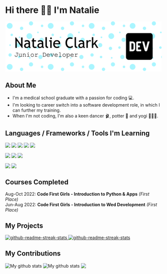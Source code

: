 # Hi there 👋🏻 I'm Natalie

![Header](./github-header-img.png)



## About Me

- I'm a medical school graduate with a passion for coding 💻.
- I'm looking to career switch into a software development role, in which I can further my training.
- When I'm not coding, I'm also a keen dancer 🩰, potter 🏺 and yogi 🧘🏼‍♀️.

## Languages / Frameworks / Tools I'm Learning

<p>
  <img src="https://img.shields.io/badge/Python-3776AB?style=for-the-badge&logo=python&logoColor=white" />
  <img src="https://img.shields.io/badge/HTML5-E34F26?style=for-the-badge&logo=html5&logoColor=white" />
  <img src="https://img.shields.io/badge/CSS3-1572B6?style=for-the-badge&logo=css3&logoColor=white" />
  <img src="https://img.shields.io/badge/JavaScript-323330?style=for-the-badge&logo=javascript&logoColor=F7DF1E" />
  <img src="https://img.shields.io/badge/C%23-239120?style=for-the-badge&logo=c-sharp&logoColor=white" />
</p>

<p>
  <img src="https://img.shields.io/badge/Node.js-339933?style=for-the-badge&logo=nodedotjs&logoColor=white" />
  <img src="https://img.shields.io/badge/React-20232A?style=for-the-badge&logo=react&logoColor=61DAFB" />
  <img src="https://img.shields.io/badge/Bootstrap-563D7C?style=for-the-badge&logo=bootstrap&logoColor=white" />
</p>

<p>
  <img src="https://img.shields.io/badge/Visual_Studio_Code-0078D4?style=for-the-badge&logo=visual%20studio%20code&logoColor=white" />
  <img src="https://img.shields.io/badge/Visual_Studio-5C2D91?style=for-the-badge&logo=visual%20studio&logoColor=white" />
</p>

## Courses Completed

Aug-Oct 2022: **Code First Girls - Introduction to Python & Apps** *(First Place)* <br>
Jun-Aug 2022: **Code First Girls - Introduction to Wed Development** *(First Place)*

## My Projects

[<img width="282" src="https://denvercoder1-github-readme-stats.vercel.app/api/pin/?username=nataliejclark&repo=danceldn&theme=react&bg_color=273849&title_color=A0FFFE&icon_color=F8D866&hide_border=true&show_icons=false" alt="github-readme-streak-stats"> ](https://github.com/NatalieJClark/danceldn)
[<img width="282" src="https://denvercoder1-github-readme-stats.vercel.app/api/pin/?username=nataliejclark&repo=pokemonGame&theme=react&bg_color=273849&title_color=A0FFFE&icon_color=F8D866&hide_border=true&show_icons=false" alt="github-readme-streak-stats"> ](https://github.com/NatalieJClark/pokemonGame)

## My Contributions

<img align="center" src="https://github-readme-streak-stats.herokuapp.com?user=nataliejclark&theme=vue-dark&hide_border=true&date_format=M%20j%5B%2C%20Y%5D" alt="My github stats" />

<img align="center" src="https://github-readme-stats.vercel.app/api?username=nataliejclark&show_icons=true&include_all_commits=true&theme=cobalt&hide_border=true" alt="My github stats" /> 

<img align="center" src="https://github-readme-stats.vercel.app/api/top-langs/?username=nataliejclark&layout=compact&theme=cobalt&hide_border=true" />
